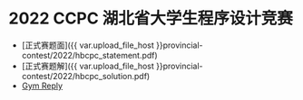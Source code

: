 # 2022 CCPC 湖北省大学生程序设计竞赛

- [正式赛题面]({{ var.upload_file_host }}provincial-contest/2022/hbcpc_statement.pdf)
- [正式赛题解]({{ var.upload_file_host }}provincial-contest/2022/hbcpc_solution.pdf)
- [Gym Reply](https://codeforces.com/gym/103729)
